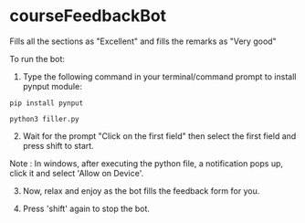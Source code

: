 # courseFeedbackBot
Fills all the sections as "Excellent" and fills the remarks as "Very good"

To run the bot:
1. Type the following command in your terminal/command prompt to install pynput module:

```
pip install pynput
```
```
python3 filler.py
```
2. Wait for the prompt "Click on the first field" then select the first field and press shift to start.

Note : In windows, after executing the python file, a notification pops up, click it and select 'Allow on Device'.

3. Now, relax and enjoy as the bot fills the feedback form for you.

4. Press 'shift' again to stop the bot.
